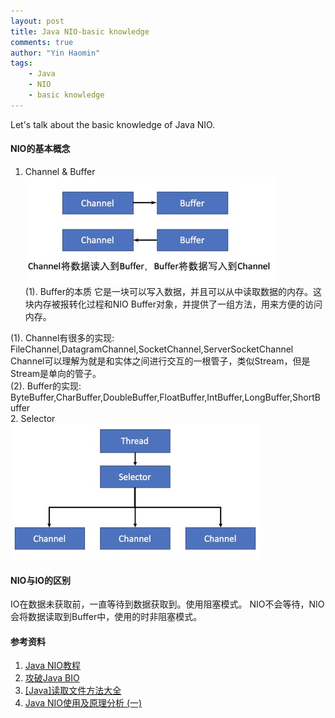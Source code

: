 ```yaml
---
layout: post
title: Java NIO-basic knowledge
comments: true
author: "Yin Haomin"
tags:
    - Java
    - NIO
    - basic knowledge
---
```


Let's talk about the basic knowledge of Java NIO.<br>
#### NIO的基本概念<br>
1. Channel & Buffer<br>
![gras](/images/NIO/ChannelBuffer.jpg)<br>
(1). Buffer的本质
它是一块可以写入数据，并且可以从中读取数据的内存。这块内存被报转化过程和NIO Buffer对象，并提供了一组方法，用来方便的访问内存。

(1). Channel有很多的实现:<br>
FileChannel,DatagramChannel,SocketChannel,ServerSocketChannel<br>
Channel可以理解为就是和实体之间进行交互的一根管子，类似Stream，但是Stream是单向的管子。<br>
(2). Buffer的实现:<br>
ByteBuffer,CharBuffer,DoubleBuffer,FloatBuffer,IntBuffer,LongBuffer,ShortBuffer<br>
2. Selector<br>
![gras](/images/NIO/Selector.jpg)<br>

#### NIO与IO的区别<br>
IO在数据未获取前，一直等待到数据获取到。使用阻塞模式。
NIO不会等待，NIO会将数据读取到Buffer中，使用的时非阻塞模式。<br>

#### 参考资料<br>
1. [Java NIO教程](http://www.iteye.com/magazines/132-Java-NIO)
2. [攻破Java BIO](http://www.importnew.com/19816.html)
3. [[Java]读取文件方法大全](https://www.cnblogs.com/lovebread/archive/2009/11/23/1609122.html)
4. [Java NIO使用及原理分析 (一)](http://www.jianshu.com/p/6a2af505ca27)
